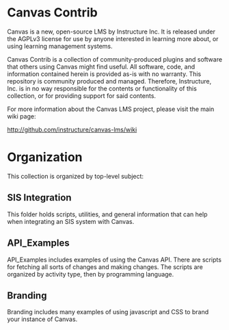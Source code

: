 Canvas Contrib
======

Canvas is a new, open-source LMS by Instructure Inc. It is released under the
AGPLv3 license for use by anyone interested in learning more about, or using
learning management systems.

Canvas Contrib is a collection of community-produced plugins and software that
others using Canvas might find useful. All software, code, and information
contained herein is provided as-is with no warranty. This repository is community
produced and managed. Therefore, Instructure, Inc. is in no way responsible
for the contents or functionality of this collection, or for providing support
for said contents.

For more information about the Canvas LMS project, please visit the main
wiki page:

http://github.com/instructure/canvas-lms/wiki

Organization
======

This collection is organized by top-level subject:

SIS Integration
------

This folder holds scripts, utilities, and general information that can help
when integrating an SIS system with Canvas.

API_Examples
------

API_Examples includes examples of using the Canvas API.  There are scripts for fetching all
sorts of changes and making changes.  The scripts are organized by activity type, then by
programming language.

Branding
------

Branding includes many examples of using javascript and CSS to brand your instance of
Canvas.  
